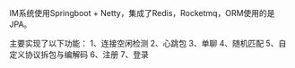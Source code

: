 IM系统使用Springboot + Netty，集成了Redis，Rocketmq，ORM使用的是JPA。


主要实现了以下功能：
    1、连接空闲检测
    2、心跳包
    3、单聊
    4、随机匹配
    5、自定义协议拆包与编解码
    6、注册
    7、登录
    